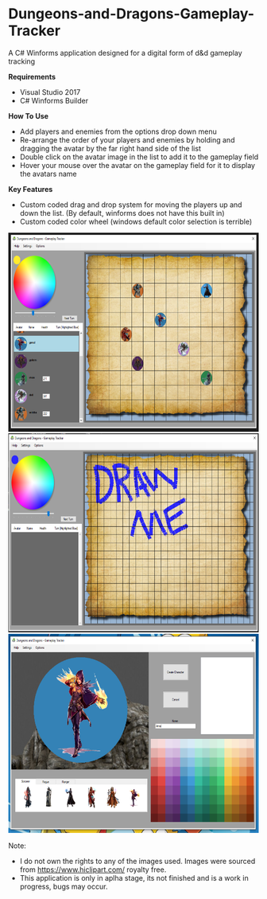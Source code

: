 # Dungeons-and-Dragons-Gameplay-Tracker

A C# Winforms application designed for a digital form of d&d gameplay tracking


<b>Requirements</b>
- Visual Studio 2017
- C# Winforms Builder



<b>How To Use</b>
- Add players and enemies from the options drop down menu
- Re-arrange the order of your players and enemies by holding and dragging the avatar by the far right hand side of the list
- Double click on the avatar image in the list to add it to the gameplay field
- Hover your mouse over the avatar on the gameplay field for it to display the avatars name



<b>Key Features</b>
- Custom coded drag and drop system for moving the players up and down the list. (By default, winforms does not have this built in)
- Custom coded color wheel (windows default color selection is terrible)


<img src="readmeImages/d%26dpic.PNG" width="600" height="400">

<img src="readmeImages/DrawingEg.PNG" width="600" height="400">

<img src="readmeImages/screenshot_enemycreation.PNG" width="600" height="400">

Note: 
- I do not own the rights to any of the images used. Images were sourced from https://www.hiclipart.com/ royalty free.
- This application is only in aplha stage, its not finished and is a work in progress, bugs may occur.



